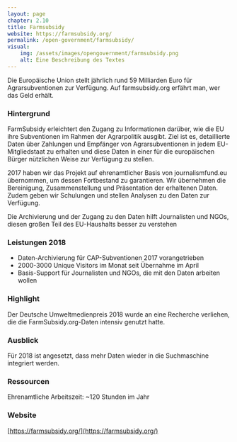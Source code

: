 ```yaml
---
layout: page
chapter: 2.10
title: Farmsubsidy
website: https://farmsubsidy.org/
permalink: /open-government/farmsubsidy/
visual:
    img: /assets/images/opengovernment/farmsubsidy.png
    alt: Eine Beschreibung des Textes
---
```



Die Europäische Union stellt jährlich rund 59 Milliarden Euro für Agrarsubventionen zur Verfügung. Auf farmsubsidy.org erfährt man, wer das Geld erhält.

### Hintergrund

FarmSubsidy erleichtert den Zugang zu Informationen darüber, wie die EU ihre Subventionen im Rahmen der Agrarpolitik ausgibt. Ziel ist es, detaillierte Daten über Zahlungen und Empfänger von Agrarsubventionen in jedem EU-Mitgliedstaat zu erhalten und diese Daten in einer für die europäischen Bürger nützlichen Weise zur Verfügung zu stellen.

2017 haben wir das Projekt auf ehrenamtlicher Basis von journalismfund.eu übernommen, um dessen Fortbestand zu garantieren. Wir übernehmen die Bereinigung, Zusammenstellung und Präsentation der erhaltenen Daten. Zudem geben wir Schulungen und stellen Analysen zu den Daten zur Verfügung.

Die Archivierung und der Zugang zu den Daten hilft Journalisten und NGOs, diesen großen Teil des EU-Haushalts besser zu verstehen

### Leistungen 2018 
* Daten-Archivierung für CAP-Subventionen 2017 vorangetrieben
* 2000-3000 Unique Visitors im Monat seit Übernahme im April
* Basis-Support für Journalisten und NGOs, die mit den Daten arbeiten wollen

### Highlight
Der Deutsche Umweltmedienpreis 2018 wurde an eine Recherche verliehen, die die FarmSubsidy.org-Daten intensiv genutzt hatte.

### Ausblick
Für 2018 ist angesetzt, dass mehr Daten wieder in die Suchmaschine integriert werden.

### Ressourcen
Ehrenamtliche Arbeitszeit: ~120 Stunden im Jahr

### Website
[https://farmsubsidy.org/](https://farmsubsidy.org/)